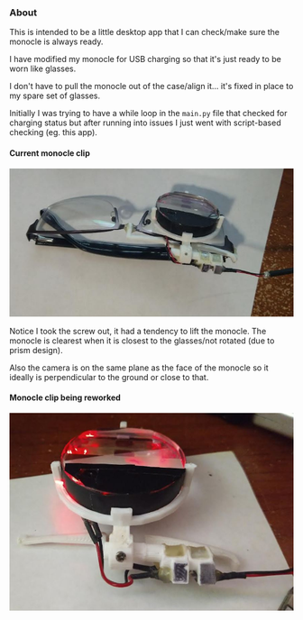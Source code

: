 ### About



This is intended to be a little desktop app that I can check/make sure the monocle is always ready.

I have modified my monocle for USB charging so that it's just ready to be worn like glasses.

I don't have to pull the monocle out of the case/align it... it's fixed in place to my spare set of glasses.

Initially I was trying to have a while loop in the `main.py` file that checked for charging status but after running into issues I just went with script-based checking (eg. this app).

#### Current monocle clip

<img src="./monocle-on-clip.JPG"/>

Notice I took the screw out, it had a tendency to lift the monocle. The monocle is clearest when it is closest to the glasses/not rotated (due to prism design).

Also the camera is on the same plane as the face of the monocle so it ideally is perpendicular to the ground or close to that.

#### Monocle clip being reworked

<img src="./monocle-clip.JPG"/>
